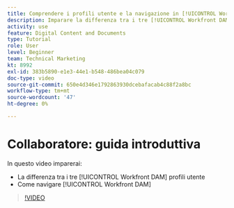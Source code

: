 ```yaml
---
title: Comprendere i profili utente e la navigazione in [!UICONTROL Workfront DAM]
description: Imparare la differenza tra i tre [!UICONTROL Workfront DAM] profili utente e modalità di navigazione [!UICONTROL Workfront DAM].
activity: use
feature: Digital Content and Documents
type: Tutorial
role: User
level: Beginner
team: Technical Marketing
kt: 8992
exl-id: 383b5890-e1e3-44e1-b548-486bea04c079
doc-type: video
source-git-commit: 650e4d346e1792863930dcebafacab4c88f2a8bc
workflow-type: tm+mt
source-wordcount: '47'
ht-degree: 0%

---
```


# Collaboratore: guida introduttiva

In questo video imparerai:

* La differenza tra i tre [!UICONTROL Workfront DAM] profili utente
* Come navigare [!UICONTROL Workfront DAM]

>[!VIDEO](https://video.tv.adobe.com/v/335252/?quality=12&learn=on)
